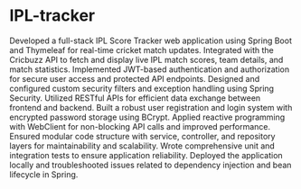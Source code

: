 # IPL-tracker
Developed a full-stack IPL Score Tracker web application using Spring Boot and Thymeleaf for real-time cricket match updates.
Integrated with the Cricbuzz API to fetch and display live IPL match scores, team details, and match statistics.
Implemented JWT-based authentication and authorization for secure user access and protected API endpoints.
Designed and configured custom security filters and exception handling using Spring Security.
Utilized RESTful APIs for efficient data exchange between frontend and backend.
Built a robust user registration and login system with encrypted password storage using BCrypt.
Applied reactive programming with WebClient for non-blocking API calls and improved performance.
Ensured modular code structure with service, controller, and repository layers for maintainability and scalability.
Wrote comprehensive unit and integration tests to ensure application reliability.
Deployed the application locally and troubleshooted issues related to dependency injection and bean lifecycle in Spring.